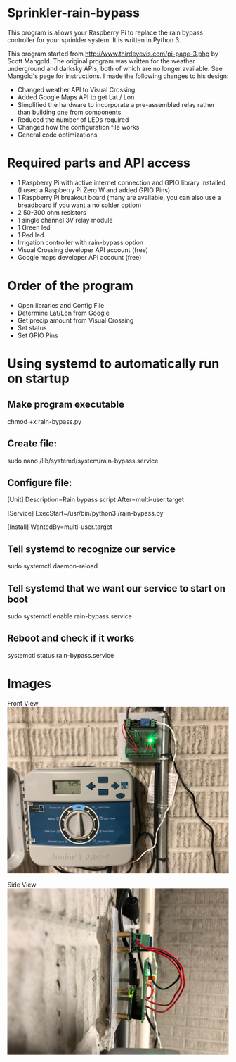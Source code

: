 # Sprinkler-rain-bypass
This program is allows your Raspberry Pi to replace the rain bypass controller for your sprinkler system. It is written in Python 3.

This program started from http://www.thirdeyevis.com/pi-page-3.php by Scott Mangold. The original program was written for the weather underground and darksky APIs, both of which are no longer available. See Mangold's page for instructions. I made the following changes to his design:
- Changed weather API to Visual Crossing
- Added Google Maps API to get Lat / Lon
- Simplified the hardware to incorporate a pre-assembled relay rather than building one from components
- Reduced the number of LEDs required
- Changed how the configuration file works
- General code optimizations

# Required parts and API access
- 1 Raspberry Pi with active internet connection and GPIO library installed (I used a Raspberry Pi Zero W and added GPIO Pins)
- 1 Raspberry Pi breakout board (many are available, you can also use a breadboard if you want a no solder option)
- 2 50-300 ohm resistors
- 1 single channel 3V relay module
- 1 Green led
- 1 Red led
- Irrigation controller with rain-bypass option
- Visual Crossing developer API account (free)
- Google maps developer API account (free)

# Order of the program
- Open libraries and Config File
- Determine Lat/Lon from Google
- Get precip amount from Visual Crossing
- Set status
- Set GPIO Pins

# Using systemd to automatically run on startup
## Make program executable
chmod +x rain-bypass.py

## Create file:
sudo nano /lib/systemd/system/rain-bypass.service

## Configure file:
[Unit]
Description=Rain bypass script
After=multi-user.target

[Service]
ExecStart=/usr/bin/python3 /rain-bypass.py

[Install]
WantedBy=multi-user.target

## Tell systemd to recognize our service
sudo systemctl daemon-reload

## Tell systemd that we want our service to start on boot
sudo systemctl enable rain-bypass.service

## Reboot and check if it works
systemctl status rain-bypass.service

# Images
Front View
![Picture1](IMG_0123.JPG)

Side View
![Picture1](IMG_0124.JPG)
